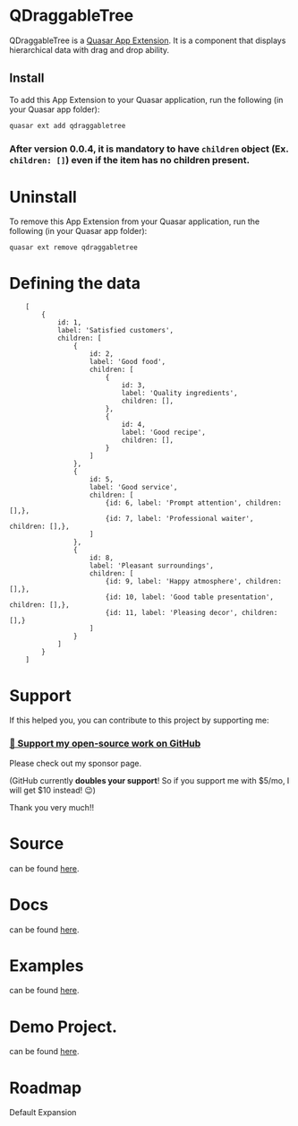 # QDraggableTree

QDraggableTree is a [Quasar App Extension](https://quasar.dev/app-extensions/introduction).  It is a component that displays hierarchical data with drag and drop ability.

## Install

To add this App Extension to your Quasar application, run the following (in your Quasar app folder):

```bash
quasar ext add qdraggabletree
```

### After version 0.0.4, it is mandatory to have ```children``` object (Ex. ```children: []```) even if the item has no children present.

# Uninstall
To remove this App Extension from your Quasar application, run the following (in your Quasar app folder):

```
quasar ext remove qdraggabletree
```

# Defining the data


    
        [
            {
                id: 1,
                label: 'Satisfied customers',
                children: [
                    {
                        id: 2,
                        label: 'Good food',
                        children: [
                            {
                                id: 3,
                                label: 'Quality ingredients',
                                children: [],
                            },
                            {
                                id: 4,
                                label: 'Good recipe',
                                children: [],
                            }
                        ]
                    },
                    {
                        id: 5,
                        label: 'Good service',
                        children: [
                            {id: 6, label: 'Prompt attention', children: [],},
                            {id: 7, label: 'Professional waiter', children: [],},
                        ]
                    },
                    {
                        id: 8,
                        label: 'Pleasant surroundings',
                        children: [
                            {id: 9, label: 'Happy atmosphere', children: [],},
                            {id: 10, label: 'Good table presentation', children: [],},
                            {id: 11, label: 'Pleasing decor', children: [],}
                        ]
                    }
                ]
            }
        ]

# Support

If this helped you, you can contribute to this project by supporting me:

### [💜 Support my open-source work on GitHub](https://github.com/sponsors/mayank091193)

Please check out my sponsor page.

(GitHub currently **doubles your support**! So if you support me with $5/mo, I will get $10 instead! 😉)

Thank you very much!!

# Source

can be found [here](https://github.com/mayank091193/quasar-draggable-tree).

# Docs

can be found [here](https://quasar-draggable-tree.netlify.com).

# Examples

can be found [here](https://quasar-draggable-tree.netlify.com/examples).

# Demo Project.

can be found [here](https://github.com/mayank091193/quasar-draggable-tree/tree/master/demo).


# Roadmap

Default Expansion
